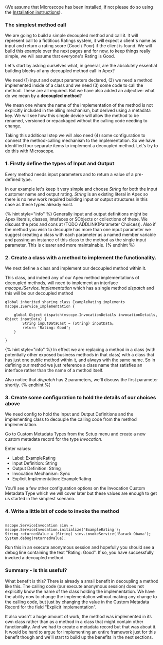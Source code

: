 
(We assume that Microscope has been installed, if not please do so using the [Installation instructions](../installation/Installation.md)).

### The simplest method call

We are going to build a simple decoupled method and call it. 
It will represent call to a fictitious Ratings system, it will expect a client's name as input and return a rating score (Good / Poor) if the client is found. We will build this example over the next pages and for now, to keep things really simple, we will assume that everyone's Rating is Good.


Let's start by asking ourselves what, in general, are the absolutely essential building blocks of any decoupled method call in Apex? 

We need (1) input and output parameters declared, (2) we need a method implemented inside of a class and we need (3) some code to call the method. These are all required. 
But we have also added an adjective: what do we mean by a **decoupled method**? 

We mean one where the name of the implementation of the method is not explicitly included in the alling mechanism, but derived using a metadata key. We will see how this simple device will allow the method to be renamed, versioned or repackaged without the calling code needing to change. 

Taking this additional step we will also need (4) some configuration to connect the method-calling mechanism to the implementation. So we have identified four separate items to implement a decoupled method. Let's try to do this with Microscope.


### 1. Firstly define the types of Input and Output

Every method needs input parameters and to return a value of a pre-defined type.

In our example let's keep it very simple and choose *String* for both the input customer name and output rating. *String* is an existing literal in Apex so there is no new work required building input or output structures in this case as these types already exist. 

{% hint style="info" %}
Generally input and output definitions might be Apex literals, classes, intefaces or SObjects or collections of these. We discuss the pros and cons at (TODO ADDLINK(Parameter Choices)). Also if the method you wish to decouple has more than one input parameter we suggest creating a class with each parameter as a named member variable and passing an instance of this class to the method as the single input parameter. This is clearer and more maintainable.
{% endhint %}

### 2. Create a class with a method to implement the functionality. 

We next define a class and implement our decoupled method within it. 

This class, and indeed any of our Apex method implementations of decoupled methods, will need to implement an interface *mscope.IService_Implementation* which has a single method *dispatch* and this will be our decoupled method

```
global inherited sharing class ExampleRating implements mscope.IService_Implementation {
 
    global Object dispatch(mscope.InvocationDetails invocationDetails, Object inputData) {
        String inputDataCast = (String) inputData;
        return 'Rating: Good';
    }
 
}

```

{% hint style="info" %}
In effect we are replacing a method in a class (with potentially other exposed business methods in that class) with a class that has just one public method within it, and always with the same name. So in defining our method we just reference a class name that satisfies an interface rather than the name of a method itself.

Also notice that *dispatch* has 2 parameters, we'll discuss the first parameter shortly. 
{% endhint %}



### 3. Create some configuration to hold the details of our choices above

We need config to hold the Input and Output Definitions and the implementing class to decouple the calling code from the method implementation.

Go to Custom Metadata Types from the Setup menu and create a new custom metadata record for the type *Invocation*. 

Enter values:
* Label: ExampleRating
* Input Definition: String
* Output Definition: String
* Invocation Mechanism: Sync
* Explicit Implementation: ExampleRating

You'll see a few other configuration options on the Invocation Custom Metadata Type which we will cover later but these values are enough to get us started in the simplest scenario.



### 4. Write a little bit of code to invoke the method

```

mscope.ServiceInvocation sinv = mscope.ServiceInvocation.initialize('ExampleRating');
String returnedValue = (String) sinv.invokeService('Barack Obama');
System.debug(returnedValue);

```

Run this in an execute anonymous session and hopefully you should see a debug line containing the text "Rating: Good". If so, you have successfully invoked a decoupled method.


### Summary - Is this useful?

What benefit is this? There is already a small benefit in decoupling a method like this. The calling code (our execute anonymous session) does not explicitly know the name of the class holding the implementation. We have the ability now to change the implementation without making any change to the calling code, but just by changing the value in the Custom Metadata Record for the field "Explicit Implementation". 

It also wasn't a huge amount of work, the method was implemented in its own class rather than as a method in a class that might contain other functionality. And we had to create a metadata record but that was about it. It would be hard to argue for implementing an entire framework just for this benefit though and we'll start to build up the benefits in the next sections. 

